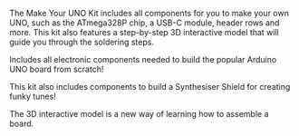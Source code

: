<FeatureDescription>

The Make Your UNO Kit includes all components for you to make your own UNO, such as the ATmega328P chip, a USB-C module, header rows and more. This kit also features a step-by-step 3D interactive model that will guide you through the soldering steps.

</FeatureDescription>


<FeatureList>
<Feature title="The Classic UNO" image="hw-pin">

Includes all electronic components needed to build the popular Arduino UNO board from scratch!

</Feature>

<Feature title="Synthesiser Shield" image="hw-pin">

This kit also includes components to build a Synthesiser Shield for creating funky tunes!

</Feature>

<Feature title="3D Interactive Model" image="configurability">

The 3D interactive model is a new way of learning how to assemble a board.

</Feature>



</FeatureList>
